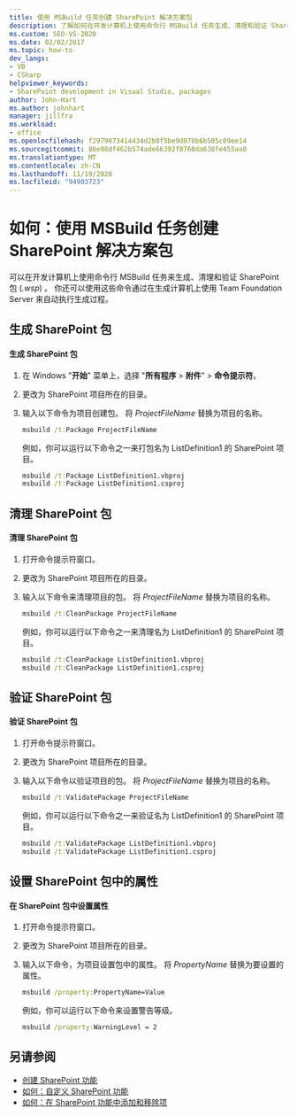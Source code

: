 ```yaml
---
title: 使用 MSBuild 任务创建 SharePoint 解决方案包
description: 了解如何在开发计算机上使用命令行 MSBuild 任务生成、清理和验证 SharePoint 解决方案包 ( .wsp) 。
ms.custom: SEO-VS-2020
ms.date: 02/02/2017
ms.topic: how-to
dev_langs:
- VB
- CSharp
helpviewer_keywords:
- SharePoint development in Visual Studio, packages
author: John-Hart
ms.author: johnhart
manager: jillfra
ms.workload:
- office
ms.openlocfilehash: f2979073414434d2b8f5be9d070b6b505c09ee14
ms.sourcegitcommit: 86e98df462b574ade66392f8760da638fe455aa0
ms.translationtype: MT
ms.contentlocale: zh-CN
ms.lasthandoff: 11/19/2020
ms.locfileid: "94903723"
---
```

# <a name="how-to-create-a-sharepoint-solution-package-by-using-msbuild-tasks"></a>如何：使用 MSBuild 任务创建 SharePoint 解决方案包
  可以在开发计算机上使用命令行 MSBuild 任务来生成、清理和验证 SharePoint 包 (*.wsp*) 。 你还可以使用这些命令通过在生成计算机上使用 Team Foundation Server 来自动执行生成过程。

## <a name="build-a-sharepoint-package"></a>生成 SharePoint 包

#### <a name="to-build-a-sharepoint-package"></a>生成 SharePoint 包

1. 在 Windows "**开始**" 菜单上，选择 "**所有程序**  >  **附件**"  >  **命令提示符**。

2. 更改为 SharePoint 项目所在的目录。

3. 输入以下命令为项目创建包。 将 *ProjectFileName* 替换为项目的名称。

    ```cmd
    msbuild /t:Package ProjectFileName
    ```

     例如，你可以运行以下命令之一来打包名为 ListDefinition1 的 SharePoint 项目。

    ```cmd
    msbuild /t:Package ListDefinition1.vbproj
    msbuild /t:Package ListDefinition1.csproj
    ```

## <a name="clean-a-sharepoint-package"></a>清理 SharePoint 包

#### <a name="to-clean-a-sharepoint-package"></a>清理 SharePoint 包

1. 打开命令提示符窗口。

2. 更改为 SharePoint 项目所在的目录。

3. 输入以下命令来清理项目的包。 将 *ProjectFileName* 替换为项目的名称。

    ```cmd
    msbuild /t:CleanPackage ProjectFileName
    ```

     例如，你可以运行以下命令之一来清理名为 ListDefinition1 的 SharePoint 项目。

    ```cmd
    msbuild /t:CleanPackage ListDefinition1.vbproj
    msbuild /t:CleanPackage ListDefinition1.csproj
    ```

## <a name="validate-a-sharepoint-package"></a>验证 SharePoint 包

#### <a name="to-validate-a-sharepoint-package"></a>验证 SharePoint 包

1. 打开命令提示符窗口。

2. 更改为 SharePoint 项目所在的目录。

3. 输入以下命令以验证项目的包。 将 *ProjectFileName* 替换为项目的名称。

    ```cmd
    msbuild /t:ValidatePackage ProjectFileName
    ```

     例如，你可以运行以下命令之一来验证名为 ListDefinition1 的 SharePoint 项目。

    ```cmd
    msbuild /t:ValidatePackage ListDefinition1.vbproj
    msbuild /t:ValidatePackage ListDefinition1.csproj
    ```

## <a name="set-properties-in-a-sharepoint-package"></a>设置 SharePoint 包中的属性

#### <a name="to-set-a-property-in-a-sharepoint-package"></a>在 SharePoint 包中设置属性

1. 打开命令提示符窗口。

2. 更改为 SharePoint 项目所在的目录。

3. 输入以下命令，为项目设置包中的属性。 将 *PropertyName* 替换为要设置的属性。

    ```cmd
    msbuild /property:PropertyName=Value
    ```

     例如，你可以运行以下命令来设置警告等级。

    ```cmd
    msbuild /property:WarningLevel = 2
    ```

## <a name="see-also"></a>另请参阅
- [创建 SharePoint 功能](../sharepoint/creating-sharepoint-features.md)
- [如何：自定义 SharePoint 功能](../sharepoint/how-to-customize-a-sharepoint-feature.md)
- [如何：在 SharePoint 功能中添加和移除项](../sharepoint/how-to-add-and-remove-items-to-sharepoint-features.md)
